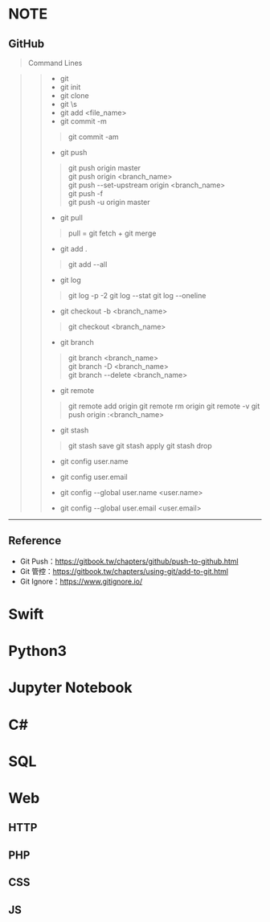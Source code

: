 # NOTE

## GitHub
> Command Lines

>> + git 
>> + git init
>> + git clone <https>
>> + git \s
>> + git add <file_name>
>> + git commit -m <commit>
>> > git commit -am <commit>
>> + git push
>> > git push origin master<br/>
>> > git push origin <branch_name><br/>
>> > git push --set-upstream origin <branch_name><br/>
>> > git push -f<br/>
>> > git push -u origin master
>> + git pull
>> > pull = git fetch + git merge
>> + git add .
>> > git add --all
>> + git log
>> > git log -p -2
>> > git log --stat
>> > git log --oneline
>> + git checkout -b <branch_name>
>> > git checkout <branch_name>
>> + git branch
>> > git branch <branch_name><br/>
>> > git branch -D <branch_name><br/>
>> > git branch --delete <branch_name> <br/>
>> 
>> + git remote
>> > git remote add origin
>> > git remote rm origin
>> > git remote -v
>> > git push origin :<branch_name>
>> 
>> + git stash
>> > git stash save
>> > git stash apply
>> > git stash drop
>> 
>> + git config user.name
>> + git config user.email
>> 
>> + git config --global user.name <user.name>
>> + git config --global user.email <user.email>

----
## Reference
+ Git Push：https://gitbook.tw/chapters/github/push-to-github.html
+ Git 管控：https://gitbook.tw/chapters/using-git/add-to-git.html
+ Git Ignore：https://www.gitignore.io/




# Swift
# Python3
# Jupyter Notebook
# C\#
# SQL
# Web
## HTTP
## PHP
## CSS
## JS
